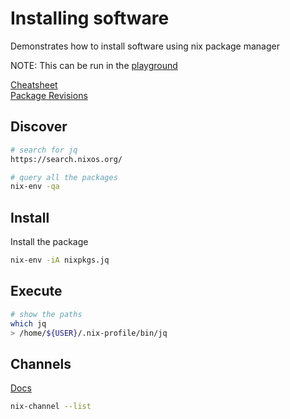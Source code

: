 # Installing software

Demonstrates how to install software using nix package manager  

NOTE: This can be run in the [playground](../00_playground/README.md)  

[Cheatsheet](https://nixos.wiki/wiki/Cheatsheet)  
[Package Revisions](https://lazamar.co.uk/nix-versions/?channel=nixpkgs-unstable&package=kubectl)  

## Discover

```sh
# search for jq
https://search.nixos.org/

# query all the packages
nix-env -qa
```

## Install

Install the package  

```sh
nix-env -iA nixpkgs.jq
```

## Execute

```sh
# show the paths
which jq
> /home/${USER}/.nix-profile/bin/jq

```

## Channels

[Docs](https://nixos.wiki/wiki/Nix_channels)

```sh
nix-channel --list
```
